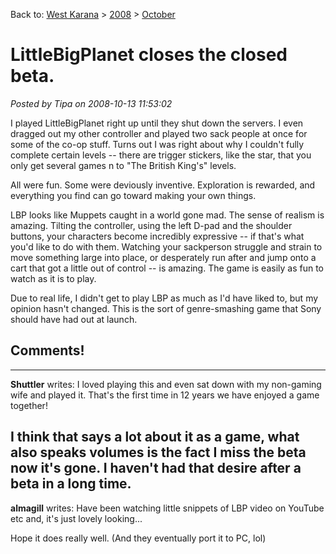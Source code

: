 Back to: [West Karana](/posts/westkarana.md) > [2008](/posts/2008/westkarana.md) > [October](./westkarana.md)
# LittleBigPlanet closes the closed beta.

*Posted by Tipa on 2008-10-13 11:53:02*

I played LittleBigPlanet right up until they shut down the servers. I even dragged out my other controller and played two sack people at once for some of the co-op stuff. Turns out I was right about why I couldn't fully complete certain levels -- there are trigger stickers, like the star, that you only get several games n to "The British King's" levels.

All were fun. Some were deviously inventive. Exploration is rewarded, and everything you find can go toward making your own things.

LBP looks like Muppets caught in a world gone mad. The sense of realism is amazing. Tilting the controller, using the left D-pad and the shoulder buttons, your characters become incredibly expressive -- if that's what you'd like to do with them. Watching your sackperson struggle and strain to move something large into place, or desperately run after and jump onto a cart that got a little out of control -- is amazing. The game is easily as fun to watch as it is to play.

Due to real life, I didn't get to play LBP as much as I'd have liked to, but my opinion hasn't changed. This is the sort of genre-smashing game that Sony should have had out at launch.


## Comments!
---
**Shuttler** writes: I loved playing this and even sat down with my non-gaming wife and played it. That's the first time in 12 years we have enjoyed a game together!

I think that says a lot about it as a game, what also speaks volumes is the fact I miss the beta now it's gone. I haven't had that desire after a beta in a long time.
---
**almagill** writes: Have been watching little snippets of LBP video on YouTube etc and, it's just lovely looking...

Hope it does really well. (And they eventually port it to PC, lol)
